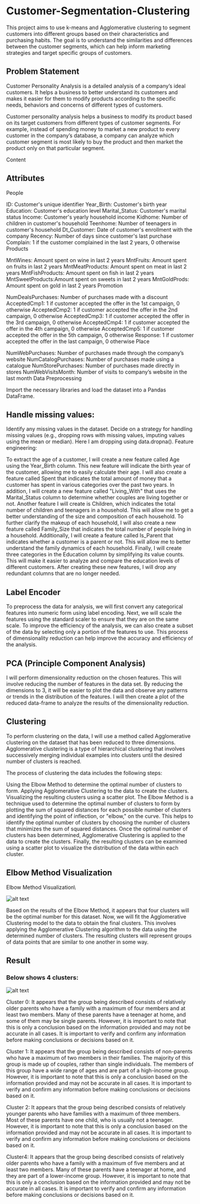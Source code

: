# Customer-Segmentation-Clustering

This project aims to use k-means and Agglomerative clustering to segment customers into different groups based on their characteristics and purchasing habits. The goal is to understand the similarities and differences between the customer segments, which can help inform marketing strategies and target specific groups of customers.

## Problem Statement

Customer Personality Analysis is a detailed analysis of a company’s ideal customers. It helps a business to better understand its customers and makes it easier for them to modify products according to the specific needs, behaviors and concerns of different types of customers.

Customer personality analysis helps a business to modify its product based on its target customers from different types of customer segments. For example, instead of spending money to market a new product to every customer in the company’s database, a company can analyze which customer segment is most likely to buy the product and then market the product only on that particular segment.

Content

## Attributes

People

ID: Customer's unique identifier
Year_Birth: Customer's birth year
Education: Customer's education level
Marital_Status: Customer's marital status
Income: Customer's yearly household income
Kidhome: Number of children in customer's household
Teenhome: Number of teenagers in customer's household
Dt_Customer: Date of customer's enrollment with the company
Recency: Number of days since customer's last purchase
Complain: 1 if the customer complained in the last 2 years, 0 otherwise
Products

MntWines: Amount spent on wine in last 2 years
MntFruits: Amount spent on fruits in last 2 years
MntMeatProducts: Amount spent on meat in last 2 years
MntFishProducts: Amount spent on fish in last 2 years
MntSweetProducts:Amount spent on sweets in last 2 years
MntGoldProds: Amount spent on gold in last 2 years
Promotion

NumDealsPurchases: Number of purchases made with a discount
AcceptedCmp1: 1 if customer accepted the offer in the 1st campaign, 0 otherwise
AcceptedCmp2: 1 if customer accepted the offer in the 2nd campaign, 0 otherwise
AcceptedCmp3: 1 if customer accepted the offer in the 3rd campaign, 0 otherwise
AcceptedCmp4: 1 if customer accepted the offer in the 4th campaign, 0 otherwise
AcceptedCmp5: 1 if customer accepted the offer in the 5th campaign, 0 otherwise
Response: 1 if customer accepted the offer in the last campaign, 0 otherwise
Place

NumWebPurchases: Number of purchases made through the company’s website
NumCatalogPurchases: Number of purchases made using a catalogue
NumStorePurchases: Number of purchases made directly in stores
NumWebVisitsMonth: Number of visits to company’s website in the last month
Data Preprocessing

Import the necessary libraries and load the dataset into a Pandas DataFrame.

## Handle missing values:

Identify any missing values in the dataset.
Decide on a strategy for handling missing values (e.g., dropping rows with missing values, imputing values using the mean or median). Here I am dropping using data.dropna().
Feature engineering:

To extract the age of a customer, I will create a new feature called Age using the Year_Birth column. This new feature will indicate the birth year of the customer, allowing me to easily calculate their age.
I will also create a feature called Spent that indicates the total amount of money that a customer has spent in various categories over the past two years.
In addition, I will create a new feature called "Living_With" that uses the Marital_Status column to determine whether couples are living together or not.
Another feature I will create is Children, which indicates the total number of children and teenagers in a household. This will allow me to get a better understanding of the size and composition of each household.
To further clarify the makeup of each household, I will also create a new feature called Family_Size that indicates the total number of people living in a household.
Additionally, I will create a feature called Is_Parent that indicates whether a customer is a parent or not. This will allow me to better understand the family dynamics of each household.
Finally, I will create three categories in the Education column by simplifying its value counts. This will make it easier to analyze and compare the education levels of different customers.
After creating these new features, I will drop any redundant columns that are no longer needed.

## Label Encoder

To preprocess the data for analysis, we will first convert any categorical features into numeric form using label encoding. Next, we will scale the features using the standard scaler to ensure that they are on the same scale. To improve the efficiency of the analysis, we can also create a subset of the data by selecting only a portion of the features to use. This process of dimensionality reduction can help improve the accuracy and efficiency of the analysis.

## PCA (Principle Component Analysis)

I will perform dimensionality reduction on the chosen features. This will involve reducing the number of features in the data set. By reducing the dimensions to 3, it will be easier to plot the data and observe any patterns or trends in the distribution of the features. I will then create a plot of the reduced data-frame to analyze the results of the dimensionality reduction.

## Clustering

To perform clustering on the data, I will use a method called Agglomerative clustering on the dataset that has been reduced to three dimensions. Agglomerative clustering is a type of hierarchical clustering that involves successively merging individual examples into clusters until the desired number of clusters is reached.

The process of clustering the data includes the following steps:

Using the Elbow Method to determine the optimal number of clusters to form.
Applying Agglomerative Clustering to the data to create the clusters.
Visualizing the resulting clusters using a scatter plot.
The Elbow Method is a technique used to determine the optimal number of clusters to form by plotting the sum of squared distances for each possible number of clusters and identifying the point of inflection, or "elbow," on the curve. This helps to identify the optimal number of clusters by choosing the number of clusters that minimizes the sum of squared distances. Once the optimal number of clusters has been determined, Agglomerative Clustering is applied to the data to create the clusters. Finally, the resulting clusters can be examined using a scatter plot to visualize the distribution of the data within each cluster.

## Elbow Method Visualization 

Elbow Method Visualization\

![alt text](https://github.com/wrvarun-96/Customer-Segmentation-Clustering/blob/main/Output/Elbow%20Curve.png)

Based on the results of the Elbow Method, it appears that four clusters will be the optimal number for this dataset. Now, we will fit the Agglomerative Clustering model to the data to obtain the final clusters. This involves applying the Agglomerative Clustering algorithm to the data using the determined number of clusters. The resulting clusters will represent groups of data points that are similar to one another in some way.


## Result

### Below shows 4 clusters:

![alt text](Output/Clusters.png)

Cluster 0: It appears that the group being described consists of relatively older parents who have a family with a maximum of four members and at least two members. Many of these parents have a teenager at home, and some of them may be single parents. However, it is important to note that this is only a conclusion based on the information provided and may not be accurate in all cases. It is important to verify and confirm any information before making conclusions or decisions based on it.

Cluster 1: It appears that the group being described consists of non-parents who have a maximum of two members in their families. The majority of this group is made up of couples, rather than single individuals. The members of this group have a wide range of ages and are part of a high-income group. However, it is important to note that this is only a conclusion based on the information provided and may not be accurate in all cases. It is important to verify and confirm any information before making conclusions or decisions based on it.

Cluster 2: It appears that the group being described consists of relatively younger parents who have families with a maximum of three members. Most of these parents have one child, who is usually not a teenager. However, it is important to note that this is only a conclusion based on the information provided and may not be accurate in all cases. It is important to verify and confirm any information before making conclusions or decisions based on it.

Cluster4: It appears that the group being described consists of relatively older parents who have a family with a maximum of five members and at least two members. Many of these parents have a teenager at home, and they are part of a lower-income group. However, it is important to note that this is only a conclusion based on the information provided and may not be accurate in all cases. It is important to verify and confirm any information before making conclusions or decisions based on it.

